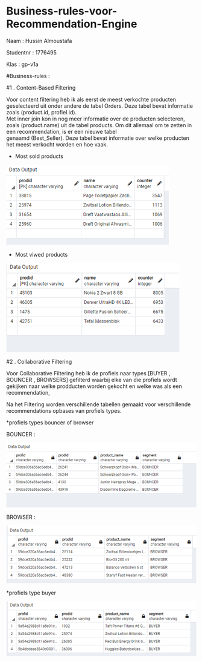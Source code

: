 # Business-rules-voor-Recommendation-Engine

Naam : Hussin Almoustafa 

Studentnr : 1776495 

Klas : gp-v1a 


#Business-rules : 

#1 . Content-Based Filtering 

 Voor content filtering heb ik als eerst de meest verkochte producten geselecteerd uit onder andere de tabel Orders. Deze tabel bevat informatie zoals (product.id, profiel.id).                   
        Met inner join kon in nog meer informatie over de producten selecteren, zoals (product.name) uit de tabel products. Om dit allemaal om te zetten in een recommendation, is er een nieuwe tabel    
        genaamd (Best_Seller). Deze tabel bevat informatie over welke producten het meest verkocht worden en hoe vaak. 

* Most sold products 


![image](bestseller.png) 


* Most viwed products 


![Screenshot](mostviwedpro.png) 



#2 . Collaborative Filtering 

 Voor Collaborative Filtering heb ik de profiels naar types [BUYER , BOUNCER , BROWSERS] gefilterd waarbij elke van die profiels wordt gekijken naar welke prodducten worden gekocht en welke was als een recommendation, 

Na het Filtering worden verschillende tabellen gemaakt voor verschillende recommendations opbases van profiels types.  

  

*profiels types bouncer of browser 

BOUNCER :

![image](bouncer.png) 




BROWSER : 


![image](browser.png) 


*profiels type buyer


![image](buyer.png) 

  